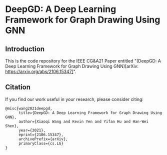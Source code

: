 # DeepGD: A Deep Learning Framework for Graph Drawing Using GNN

## Introduction
This is the code repository for the IEEE CG&A21 Paper entitled "(DeepGD: A Deep Learning Framework for Graph Drawing Using GNN)[arXiv: https://arxiv.org/abs/2106.15347]".

## Citation
If you find our work useful in your research, please consider citing:
```
@misc{wang2021deepgd,
      title={DeepGD: A Deep Learning Framework for Graph Drawing Using GNN}, 
      author={Xiaoqi Wang and Kevin Yen and Yifan Hu and Han-Wei Shen},
      year={2021},
      eprint={2106.15347},
      archivePrefix={arXiv},
      primaryClass={cs.LG}
}
```
